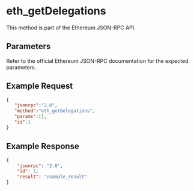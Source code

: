 # eth_getDelegations

This method is part of the Ethereum JSON-RPC API.

## Parameters

Refer to the official Ethereum JSON-RPC documentation for the expected parameters.

## Example Request

```json
{
   "jsonrpc":"2.0",
   "method":"eth_getDelegations",
   "params":[],
   "id":1
}
```

## Example Response

```json
{
    "jsonrpc": "2.0",
    "id": 1,
    "result": "example_result"
}
```
